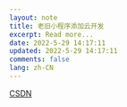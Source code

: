 ```yaml
---
layout: note
title: 老旧小程序添加云开发
excerpt: Read more...
date: 2022-5-29 14:17:11
updated: 2022-5-29 14:17:11
comments: false
lang: zh-CN
---
```


[CSDN](https://blog.csdn.net/sika_deer/article/details/108281391?utm_medium=distribute.pc_relevant.none-task-blog-BlogCommendFromMachineLearnPai2-1.control&dist_request_id=1328690.21238.16166530631766023&depth_1-utm_source=distribute.pc_relevant.none-task-blog-BlogCommendFromMachineLearnPai2-1.control)
  